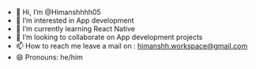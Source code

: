 - 👋 Hi, I’m @Himanshhhh05
- 👀 I’m interested in App development 
- 🌱 I’m currently learning React Native 
- 💞️ I’m looking to collaborate on App development projects 
- 📫 How to reach me leave a mail on : himanshh.workspace@gmail.com 
- 😄 Pronouns: he/him

<!---
Himanshhhh05/Himanshhhh05 is a ✨ special ✨ repository because its `README.md` (this file) appears on your GitHub profile.
You can click the Preview link to take a look at your changes.
--->
